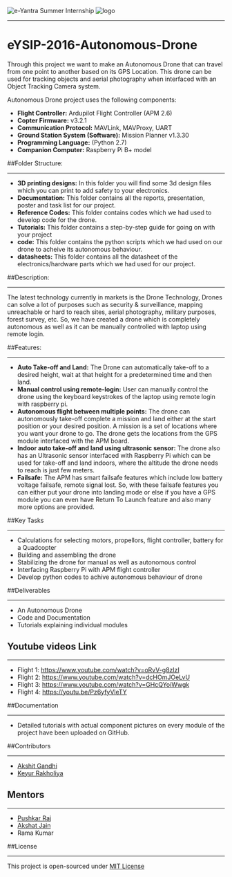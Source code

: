 ![e-Yantra Summer Internship](http://www.e-yantra.org/img/EyantraLogoLarge.png)
![logo](https://github.com/eYSIP-2016/Autonomous-Drone/blob/master/datasheets/ReadMe_images/iitbblack.jpg)
***

# eYSIP-2016-Autonomous-Drone
Through this project we want to make an Autonomous Drone that can travel from one point to another based on its GPS Location. This drone can be used for tracking objects and aerial photography when interfaced with an Object Tracking Camera system.

Autonomous Drone project uses the following components:
* **Flight Controller:** Ardupilot Flight Controller (APM 2.6)
* **Copter Firmware:** v3.2.1
* **Communication Protocol:** MAVLink, MAVProxy, UART
* **Ground Station System (Software):** Mission Planner v1.3.30
* **Programming Language:** (Python 2.7)
* **Companion Computer:** Raspberry Pi B+ model

##Folder Structure:
***
- **3D printing designs:** In this folder you will find some 3d design files which you can print to add safety to your electronics.
- **Documentation:** This folder contains all the reports, presentation, poster and task list for our project.
- **Reference Codes:** This folder contains codes which we had used to develop code for the drone.
- **Tutorials:** This folder contains a step-by-step guide for going on with your project
- **code:** This folder contains the python scripts which we had used on our drone to acheive its autonomous behaviour.
- **datasheets:** This folder contains all the datasheet of the electronics/hardware parts which we had used for our project.

##Description:
***
The latest technology currently in markets is the Drone Technology, Drones can solve a lot of purposes such as security & surveillance, mapping unreachable or hard to reach sites, aerial photography, military purposes, forest survey, etc. So, we have created a drone which is completely autonomous as well as it can be manually controlled with laptop using remote login.

##Features:
***
- **Auto Take-off and Land:** The Drone can automatically take-off to a desired height, wait at that height for a predetermined time and then land.
- **Manual control using remote-login:** User can manually control the drone using the keyboard keystrokes of the laptop using remote login with raspberry pi.
- **Autonomous flight between multiple points:** The drone can autonomously take-off complete a mission and land either at the start position or your desired position. A mission is a set of locations where you want your drone to go. The drone gets the locations from the GPS module interfaced with the APM board.
- **Indoor auto take-off and land using ultrasonic sensor:** The drone also has an Ultrasonic sensor interfaced with Raspberry Pi which can be used for take-off and land indoors, where the altitude the drone needs to reach is just few meters.
- **Failsafe:** The APM has smart failsafe features which include low battery voltage failsafe, remote signal lost. So, with these failsafe features you can either put your drone into landing mode or else if you have a GPS module you can even have Return To Launch feature and also many more options are provided.

##Key Tasks
***
* Calculations for selecting motors, propellors, flight controller, battery for a Quadcopter
* Building and assembling the drone
* Stabilizing the drone for manual as well as autonomous control
* Interfacing Raspberry Pi with APM  flight controller
* Develop python codes to achive autonomous behaviour of drone


##Deliverables
***
* An Autonomous Drone
* Code and Documentation
* Tutorials explaining individual modules


## Youtube videos Link
***
* Flight 1: https://www.youtube.com/watch?v=oRvV-g8zlzI
* Flight 2: https://www.youtube.com/watch?v=dcHOmJOeLvU
* Flight 3: https://www.youtube.com/watch?v=GHcQYoiWwgk
* Flight 4: https://youtu.be/Pz6yfyVleTY

##Documentation
***
* Detailed tutorials with actual component pictures on every module of the project have been uploaded on GitHub.


##Contributors
***
  * [Akshit Gandhi](https://github.com/akshitgandhi)
  * [Keyur Rakholiya](https://github.com/keyurrakholiya)
  
## Mentors
***
  * [Pushkar Raj](https://github.com/pushkarraj)
  * [Akshat Jain](https://github.com/akshatbjain)
  * Rama Kumar

##License
***
This project is open-sourced under [MIT License](http://opensource.org/licenses/MIT)
